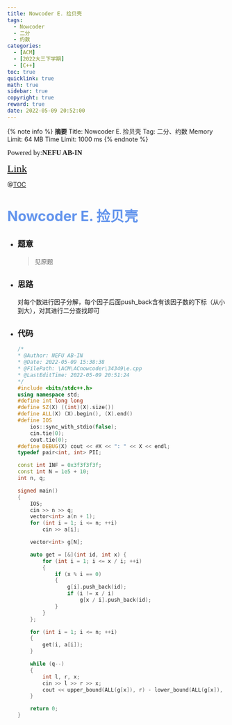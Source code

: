 ```yaml
---
title: Nowcoder E. 捡贝壳
tags:
  - Nowcoder
  - 二分
  - 约数
categories:
  - [ACM]
  - [2022大三下学期]
  - [C++]
toc: true
quicklink: true
math: true
sidebar: true
copyright: true
reward: true
date: 2022-05-09 20:52:00
---
```



{% note info %}
**摘要**
Title: Nowcoder E. 捡贝壳
Tag: 二分、约数
Memory Limit: 64 MB
Time Limit: 1000 ms
{% endnote %}
<!-- more -->

<font size=3 face=楷体>Powered by:**NEFU AB-IN**</font>

<font color=#FFA500 size=5 face=楷体>[Link](https://ac.nowcoder.com/acm/contest/34349/E)</font>

@[TOC](文章目录)

# <font color=#6495ED size=6>Nowcoder E. 捡贝壳</font>

* ## <font size=4 face=粗体>题意</font>

  > 见原题

* ## <font size=4 face=粗体>思路</font>

  对每个数进行因子分解，每个因子后面push_back含有该因子数的下标（从小到大），对其进行二分查找即可

* ## <font size=4 face=粗体>代码</font>

  ```cpp
  /*
  * @Author: NEFU AB-IN
  * @Date: 2022-05-09 15:38:38
  * @FilePath: \ACM\ACnowcoder\34349\e.cpp
  * @LastEditTime: 2022-05-09 20:51:24
  */
  #include <bits/stdc++.h>
  using namespace std;
  #define int long long
  #define SZ(X) ((int)(X).size())
  #define ALL(X) (X).begin(), (X).end()
  #define IOS                                                                                                            \
      ios::sync_with_stdio(false);                                                                                       \
      cin.tie(0);                                                                                                        \
      cout.tie(0);
  #define DEBUG(X) cout << #X << ": " << X << endl;
  typedef pair<int, int> PII;

  const int INF = 0x3f3f3f3f;
  const int N = 1e5 + 10;
  int n, q;

  signed main()
  {
      IOS;
      cin >> n >> q;
      vector<int> a(n + 1);
      for (int i = 1; i <= n; ++i)
          cin >> a[i];

      vector<int> g[N];

      auto get = [&](int id, int x) {
          for (int i = 1; i <= x / i; ++i)
          {
              if (x % i == 0)
              {
                  g[i].push_back(id);
                  if (i != x / i)
                      g[x / i].push_back(id);
              }
          }
      };

      for (int i = 1; i <= n; ++i)
      {
          get(i, a[i]);
      }

      while (q--)
      {
          int l, r, x;
          cin >> l >> r >> x;
          cout << upper_bound(ALL(g[x]), r) - lower_bound(ALL(g[x]), l) << '\n';
      }

      return 0;
  }
  ```
